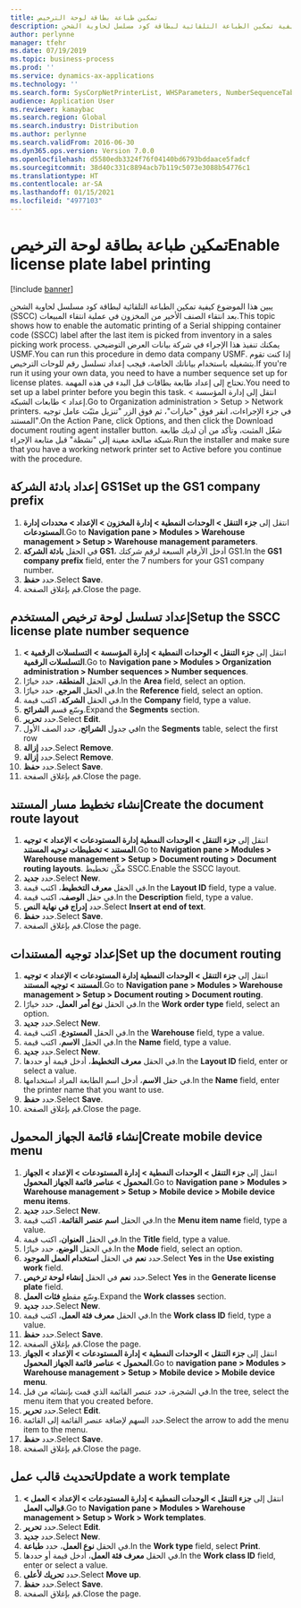 ```yaml
---
title: تمكين طباعة بطاقة لوحة الترخيص
description: يبين هذا الموضوع كيفية تمكين الطباعة التلقائية لبطاقة كود مسلسل لحاوية الشحن (SSCC)‬ بعد انتقاء الصنف الأخير من المخزون في عملية انتقاء المبيعات.
author: perlynne
manager: tfehr
ms.date: 07/19/2019
ms.topic: business-process
ms.prod: ''
ms.service: dynamics-ax-applications
ms.technology: ''
ms.search.form: SysCorpNetPrinterList, WHSParameters, NumberSequenceTableListPage, NumberSequenceDetails, WHSDocumentRoutingLayout, WHSDocumentRouting, WHSRFMenuItem, WHSRFMenu, WHSWorkTemplateTable, WHSLicensePlateLabelBuildConfig, WHSLicensePlateLabel
audience: Application User
ms.reviewer: kamaybac
ms.search.region: Global
ms.search.industry: Distribution
ms.author: perlynne
ms.search.validFrom: 2016-06-30
ms.dyn365.ops.version: Version 7.0.0
ms.openlocfilehash: d5580edb3324f76f04140bd6793bddaace5fadcf
ms.sourcegitcommit: 38d40c331c8894acb7b119c5073e3088b54776c1
ms.translationtype: HT
ms.contentlocale: ar-SA
ms.lasthandoff: 01/15/2021
ms.locfileid: "4977103"
---
```

# <a name="enable-license-plate-label-printing"></a><span data-ttu-id="331a0-103">تمكين طباعة بطاقة لوحة الترخيص</span><span class="sxs-lookup"><span data-stu-id="331a0-103">Enable license plate label printing</span></span>

[!include [banner](../../includes/banner.md)]

<span data-ttu-id="331a0-104">يبين هذا الموضوع كيفية تمكين الطباعة التلقائية لبطاقة كود مسلسل لحاوية الشحن (SSCC)‬ بعد انتقاء الصنف الأخير من المخزون في عملية انتقاء المبيعات.</span><span class="sxs-lookup"><span data-stu-id="331a0-104">This topic shows how to enable the automatic printing of a Serial shipping container code (SSCC) label after the last item is picked from inventory in a sales picking work process.</span></span> <span data-ttu-id="331a0-105">يمكنك تنفيذ هذا الإجراء في شركة بيانات العرض التوضيحي USMF.</span><span class="sxs-lookup"><span data-stu-id="331a0-105">You can run this procedure in demo data company USMF.</span></span> <span data-ttu-id="331a0-106">إذا كنت تقوم بتشغيله باستخدام بياناتك الخاصة، فيجب إعداد تسلسل رقم للوحات الترخيص.</span><span class="sxs-lookup"><span data-stu-id="331a0-106">If you're run it using your own data, you need to have a number sequence set up for license plates.</span></span> <span data-ttu-id="331a0-107">تحتاج إلى إعداد طابعة بطاقات قبل البدء في هذه المهمة.</span><span class="sxs-lookup"><span data-stu-id="331a0-107">You need to set up a label printer before you begin this task.</span></span> <span data-ttu-id="331a0-108">انتقل إلى إدارة المؤسسة > إعداد > طابعات الشبكة‬.</span><span class="sxs-lookup"><span data-stu-id="331a0-108">Go to Organization administration > Setup > Network printers.</span></span> <span data-ttu-id="331a0-109">في جزء الإجراءات، انقر فوق "خيارات"، ثم فوق الزر "تنزيل مثبّت عامل توجيه المستند‬".</span><span class="sxs-lookup"><span data-stu-id="331a0-109">On the Action Pane, click Options, and then click the Download document routing agent installer button.</span></span> <span data-ttu-id="331a0-110">شغّل المثبت، وتأكد من أن لديك طابعة شبكة صالحة معينة إلى "نشطة" قبل متابعة الإجراء.</span><span class="sxs-lookup"><span data-stu-id="331a0-110">Run the installer and make sure that you have a working network printer set to Active before you continue with the procedure.</span></span>


## <a name="set-up-the-gs1-company-prefix"></a><span data-ttu-id="331a0-111">إعداد بادئة الشركة GS1</span><span class="sxs-lookup"><span data-stu-id="331a0-111">Set up the GS1 company prefix</span></span>
1. <span data-ttu-id="331a0-112">انتقل إلى **جزء التنقل > الوحدات النمطية > إدارة المخزون > الإعداد > محددات إدارة المستودعات‬**.</span><span class="sxs-lookup"><span data-stu-id="331a0-112">Go to **Navigation pane > Modules > Warehouse management > Setup > Warehouse management parameters**.</span></span>
2. <span data-ttu-id="331a0-113">في الحقل **بادئة الشركة GS1**، أدخل الأرقام السبعة لرقم شركتك GS1.</span><span class="sxs-lookup"><span data-stu-id="331a0-113">In the **GS1 company prefix** field, enter the 7 numbers for your GS1 company number.</span></span>
3. <span data-ttu-id="331a0-114">حدد **حفظ**.</span><span class="sxs-lookup"><span data-stu-id="331a0-114">Select **Save**.</span></span>
4. <span data-ttu-id="331a0-115">قم بإغلاق الصفحة.</span><span class="sxs-lookup"><span data-stu-id="331a0-115">Close the page.</span></span>

## <a name="setup-the-sscc-license-plate-number-sequence"></a><span data-ttu-id="331a0-116">إعداد تسلسل لوحة ترخيص المستخدم</span><span class="sxs-lookup"><span data-stu-id="331a0-116">Setup the SSCC license plate number sequence</span></span>
1. <span data-ttu-id="331a0-117">انتقل إلى **جزء التنقل > الوحدات النمطية > إدارة المؤسسة > التسلسلات الرقمية > التسلسلات الرقمية**.</span><span class="sxs-lookup"><span data-stu-id="331a0-117">Go to **Navigation pane > Modules > Organization administration > Number sequences > Number sequences**.</span></span>
2. <span data-ttu-id="331a0-118">في الحقل **المنطقة**، حدد خيارًا.</span><span class="sxs-lookup"><span data-stu-id="331a0-118">In the **Area** field, select an option.</span></span>
3. <span data-ttu-id="331a0-119">في الحقل **المرجع**، حدد خيارًا.</span><span class="sxs-lookup"><span data-stu-id="331a0-119">In the **Reference** field, select an option.</span></span>
4. <span data-ttu-id="331a0-120">في الحقل **الشركة**، اكتب قيمة.</span><span class="sxs-lookup"><span data-stu-id="331a0-120">In the **Company** field, type a value.</span></span>
5. <span data-ttu-id="331a0-121">وسّع قسم **الشرائح**.</span><span class="sxs-lookup"><span data-stu-id="331a0-121">Expand the **Segments** section.</span></span>
6. <span data-ttu-id="331a0-122">حدد **تحرير**.</span><span class="sxs-lookup"><span data-stu-id="331a0-122">Select **Edit**.</span></span>
7. <span data-ttu-id="331a0-123">في جدول **الشرائح**، حدد الصف الأول</span><span class="sxs-lookup"><span data-stu-id="331a0-123">In the **Segments** table, select the first row</span></span>
8. <span data-ttu-id="331a0-124">حدد **إزالة**.</span><span class="sxs-lookup"><span data-stu-id="331a0-124">Select **Remove**.</span></span>
9. <span data-ttu-id="331a0-125">حدد **إزالة**.</span><span class="sxs-lookup"><span data-stu-id="331a0-125">Select **Remove**.</span></span>
10. <span data-ttu-id="331a0-126">حدد **حفظ**.</span><span class="sxs-lookup"><span data-stu-id="331a0-126">Select **Save**.</span></span>
11. <span data-ttu-id="331a0-127">قم بإغلاق الصفحة.</span><span class="sxs-lookup"><span data-stu-id="331a0-127">Close the page.</span></span>

## <a name="create-the-document-route-layout"></a><span data-ttu-id="331a0-128">إنشاء تخطيط مسار المستند</span><span class="sxs-lookup"><span data-stu-id="331a0-128">Create the document route layout</span></span>
1. <span data-ttu-id="331a0-129">انتقل إلى **جزء التنقل > الوحدات النمطية إدارة المستودعات > الإعداد > توجيه المستند > تخطيطات توجيه المستند**.</span><span class="sxs-lookup"><span data-stu-id="331a0-129">Go to **Navigation pane > Modules > Warehouse management > Setup > Document routing > Document routing layouts**.</span></span> <span data-ttu-id="331a0-130">مكّن تخطيط SSCC.</span><span class="sxs-lookup"><span data-stu-id="331a0-130">Enable the SSCC layout.</span></span>  
2. <span data-ttu-id="331a0-131">حدد **جديد**.</span><span class="sxs-lookup"><span data-stu-id="331a0-131">Select **New**.</span></span>
3. <span data-ttu-id="331a0-132">في الحقل **معرف التخطيط**، اكتب قيمة.</span><span class="sxs-lookup"><span data-stu-id="331a0-132">In the **Layout ID** field, type a value.</span></span>
4. <span data-ttu-id="331a0-133">في حقل **الوصف**، اكتب قيمة.</span><span class="sxs-lookup"><span data-stu-id="331a0-133">In the **Description** field, type a value.</span></span>
5. <span data-ttu-id="331a0-134">حدد **إدراج في نهاية النص**.</span><span class="sxs-lookup"><span data-stu-id="331a0-134">Select **Insert at end of text**.</span></span>
6. <span data-ttu-id="331a0-135">حدد **حفظ**.</span><span class="sxs-lookup"><span data-stu-id="331a0-135">Select **Save**.</span></span>
7. <span data-ttu-id="331a0-136">قم بإغلاق الصفحة.</span><span class="sxs-lookup"><span data-stu-id="331a0-136">Close the page.</span></span>

## <a name="set-up-the-document-routing"></a><span data-ttu-id="331a0-137">إعداد توجيه المستندات</span><span class="sxs-lookup"><span data-stu-id="331a0-137">Set up the document routing</span></span>
1. <span data-ttu-id="331a0-138">انتقل إلى **جزء التنقل > الوحدات النمطية إدارة المستودعات > الإعداد > توجيه المستند > توجيه المستند**.</span><span class="sxs-lookup"><span data-stu-id="331a0-138">Go to **Navigation pane > Modules > Warehouse management > Setup > Document routing > Document routing**.</span></span>
2. <span data-ttu-id="331a0-139">في الحقل **نوع أمر العمل**، حدد خيارًا.</span><span class="sxs-lookup"><span data-stu-id="331a0-139">In the **Work order type** field, select an option.</span></span>
3. <span data-ttu-id="331a0-140">حدد **جديد**.</span><span class="sxs-lookup"><span data-stu-id="331a0-140">Select **New**.</span></span>
4. <span data-ttu-id="331a0-141">في الحقل **المستودع**، اكتب قيمة.</span><span class="sxs-lookup"><span data-stu-id="331a0-141">In the **Warehouse** field, type a value.</span></span>
5. <span data-ttu-id="331a0-142">في الحقل **الاسم**، اكتب قيمة.</span><span class="sxs-lookup"><span data-stu-id="331a0-142">In the **Name** field, type a value.</span></span>
6. <span data-ttu-id="331a0-143">حدد **جديد**.</span><span class="sxs-lookup"><span data-stu-id="331a0-143">Select **New**.</span></span>
7. <span data-ttu-id="331a0-144">في الحقل **معرف التخطيط**، أدخل قيمة أو حددها.</span><span class="sxs-lookup"><span data-stu-id="331a0-144">In the **Layout ID** field, enter or select a value.</span></span>
8. <span data-ttu-id="331a0-145">في حقل **الاسم**، أدخل اسم الطابعة المراد استخدامها.</span><span class="sxs-lookup"><span data-stu-id="331a0-145">In the **Name** field, enter the printer name that you want to use.</span></span>
9. <span data-ttu-id="331a0-146">حدد **حفظ**.</span><span class="sxs-lookup"><span data-stu-id="331a0-146">Select **Save**.</span></span>
10. <span data-ttu-id="331a0-147">قم بإغلاق الصفحة.</span><span class="sxs-lookup"><span data-stu-id="331a0-147">Close the page.</span></span>

## <a name="create-mobile-device-menu"></a><span data-ttu-id="331a0-148">إنشاء قائمة الجهاز المحمول</span><span class="sxs-lookup"><span data-stu-id="331a0-148">Create mobile device menu</span></span>
1. <span data-ttu-id="331a0-149">انتقل إلى **جزء التنقل > الوحدات النمطية > إدارة المستودعات > الإعداد > الجهاز المحمول > عناصر قائمة الجهاز المحمول**.</span><span class="sxs-lookup"><span data-stu-id="331a0-149">Go to **Navigation pane > Modules > Warehouse management > Setup > Mobile device > Mobile device menu items**.</span></span>
2. <span data-ttu-id="331a0-150">حدد **جديد**.</span><span class="sxs-lookup"><span data-stu-id="331a0-150">Select **New**.</span></span>
3. <span data-ttu-id="331a0-151">في الحقل **اسم عنصر القائمة‬**، اكتب قيمة.</span><span class="sxs-lookup"><span data-stu-id="331a0-151">In the **Menu item name** field, type a value.</span></span>
4. <span data-ttu-id="331a0-152">في الحقل **العنوان**، اكتب قيمة.</span><span class="sxs-lookup"><span data-stu-id="331a0-152">In the **Title** field, type a value.</span></span>
5. <span data-ttu-id="331a0-153">في الحقل **الوضع**، حدد خيارًا.</span><span class="sxs-lookup"><span data-stu-id="331a0-153">In the **Mode** field, select an option.</span></span>
6. <span data-ttu-id="331a0-154">حدد **نعم** في الحقل **استخدام العمل الموجود**.</span><span class="sxs-lookup"><span data-stu-id="331a0-154">Select **Yes** in the **Use existing work** field.</span></span>
7. <span data-ttu-id="331a0-155">حدد **نعم** في الحقل **إنشاء لوحة ترخيص**.</span><span class="sxs-lookup"><span data-stu-id="331a0-155">Select **Yes** in the **Generate license plate** field.</span></span>
8. <span data-ttu-id="331a0-156">وسّع مقطع **فئات العمل**.</span><span class="sxs-lookup"><span data-stu-id="331a0-156">Expand the **Work classes** section.</span></span>
9. <span data-ttu-id="331a0-157">حدد **جديد**.</span><span class="sxs-lookup"><span data-stu-id="331a0-157">Select **New**.</span></span>
10. <span data-ttu-id="331a0-158">في الحقل **معرف فئة العمل**، اكتب قيمة.</span><span class="sxs-lookup"><span data-stu-id="331a0-158">In the **Work class ID** field, type a value.</span></span>
11. <span data-ttu-id="331a0-159">حدد **حفظ**.</span><span class="sxs-lookup"><span data-stu-id="331a0-159">Select **Save**.</span></span>
12. <span data-ttu-id="331a0-160">قم بإغلاق الصفحة.</span><span class="sxs-lookup"><span data-stu-id="331a0-160">Close the page.</span></span>
13. <span data-ttu-id="331a0-161">انتقل إلى **جزء التنقل > الوحدات النمطية > إدارة المستودعات > الإعداد > الجهاز المحمول > عناصر قائمة الجهاز المحمول**.</span><span class="sxs-lookup"><span data-stu-id="331a0-161">Go to **navigation pane > Modules > Warehouse management > Setup > Mobile device > Mobile device menu**.</span></span>
14. <span data-ttu-id="331a0-162">في الشجرة، حدد عنصر القائمة الذي قمت بإنشائه من قبل.</span><span class="sxs-lookup"><span data-stu-id="331a0-162">In the tree, select the menu item that you created before.</span></span>
15. <span data-ttu-id="331a0-163">حدد **تحرير**.</span><span class="sxs-lookup"><span data-stu-id="331a0-163">Select **Edit**.</span></span>
16. <span data-ttu-id="331a0-164">حدد السهم لإضافة عنصر القائمة إلى القائمة.</span><span class="sxs-lookup"><span data-stu-id="331a0-164">Select the arrow to add the menu item to the menu.</span></span>
17. <span data-ttu-id="331a0-165">حدد **حفظ**.</span><span class="sxs-lookup"><span data-stu-id="331a0-165">Select **Save**.</span></span>
18. <span data-ttu-id="331a0-166">قم بإغلاق الصفحة.</span><span class="sxs-lookup"><span data-stu-id="331a0-166">Close the page.</span></span>

## <a name="update-a-work-template"></a><span data-ttu-id="331a0-167">تحديث قالب عمل</span><span class="sxs-lookup"><span data-stu-id="331a0-167">Update a work template</span></span>
1. <span data-ttu-id="331a0-168">انتقل إلى **جزء التنقل > الوحدات النمطية > إدارة المستودعات > الإعداد > العمل > قوالب العمل**.</span><span class="sxs-lookup"><span data-stu-id="331a0-168">Go to **Navigation pane > Modules > Warehouse management > Setup > Work > Work templates**.</span></span>
2. <span data-ttu-id="331a0-169">حدد **تحرير**.</span><span class="sxs-lookup"><span data-stu-id="331a0-169">Select **Edit**.</span></span>
3. <span data-ttu-id="331a0-170">حدد **جديد**.</span><span class="sxs-lookup"><span data-stu-id="331a0-170">Select **New**.</span></span>
4. <span data-ttu-id="331a0-171">في الحقل **نوع العمل**، حدد **طباعة**.</span><span class="sxs-lookup"><span data-stu-id="331a0-171">In the **Work type** field, select **Print**.</span></span>
5. <span data-ttu-id="331a0-172">في الحقل **معرف فئة العمل**، أدخل قيمة أو حددها.</span><span class="sxs-lookup"><span data-stu-id="331a0-172">In the **Work class ID** field, enter or select a value.</span></span>
6. <span data-ttu-id="331a0-173">حدد **تحريك لأعلى**.</span><span class="sxs-lookup"><span data-stu-id="331a0-173">Select **Move up**.</span></span>
7. <span data-ttu-id="331a0-174">حدد **حفظ**.</span><span class="sxs-lookup"><span data-stu-id="331a0-174">Select **Save**.</span></span>
8. <span data-ttu-id="331a0-175">قم بإغلاق الصفحة.</span><span class="sxs-lookup"><span data-stu-id="331a0-175">Close the page.</span></span>

